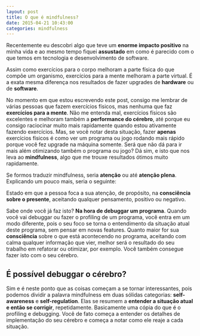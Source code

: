 ```yaml
---
layout: post
title: O que é mindfulness?
date: 2015-04-21 10:43:00
categories: mindfulness
---
```


Recentemente eu descobri algo que teve um **enorme impacto positivo** na minha vida e ao mesmo tempo fiquei **assustado** em como é parecido com o que temos em tecnologia e desenvolvimento de software.

Assim como exercícios para o corpo melhoram a parte física do que compõe um organismo, exercícios para a mente melhoram a parte virtual. É a exata mesma diferença nos resultados de fazer upgrades de **hardware** ou de **software**.

No momento em que estou escrevendo este post, consigo me lembrar de várias pessoas que fazem exercícios físicos, mas nenhuma que faz **exercícios para a mente**. Não me entenda mal, exercícios físicos são excelentes e melhoram também a **performance do cérebro**, até porque eu consigo raciocinar muito mais rapidamente quando estou ativamente fazendo exercícios. Mas, se você notar desta situação, fazer **apenas** exercícios físicos é como ver um programa ou jogo rodando mais rápido porque você fez upgrade na máquina somente. Será que não dá para ir mais além otimizando também o programa ou jogo? Dá sim, e isto que nos leva ao **mindfulness**, algo que me trouxe resultados ótimos muito rapidamente.

Se formos traduzir mindfulness, seria **atenção** ou até **atenção plena**. Explicando um pouco mais, seria o seguinte:

<div class="post-impact-1">
  <p>Estado em que a pessoa foca a sua atenção, de propósito, na <strong>consciência sobre o presente</strong>, aceitando qualquer pensamento, positivo ou negativo.</p>
</div>

Sabe onde você já faz isto? **Na hora de debuggar um programa**. Quando você vai debuggar ou fazer o profiling de um programa, você entra em um modo diferente, pois o seu foco se torna o entendimento da situação atual deste programa, sem pensar em novas features. Quanto maior for sua **consciência** sobre o que está acontecendo no programa, aceitando com calma qualquer informação que vier, melhor será o resultado do seu trabalho em refatorar ou otimizar, por exemplo. Você também consegue fazer isto com o seu cérebro.


## É possível debuggar o cérebro?

Sim e é neste ponto que as coisas começam a se tornar interessantes, pois podemos dividir a palavra mindfulness em duas sólidas categorias: **self-awareness** e **self-regulation**. Elas se resumem a **entender a situação atual e então se corrigir**, repetidamente. Basicamente uma cópia do que é o profiling e debugging. Você de fato começa a entender os detalhes de implementação do seu cérebro e começa a notar como ele reaje a cada situação.

<div class="margin-top-4 margin-bottom-4">
    <svg id="animation-r2d2" viewBox="0 0 670 240"></svg>
    <style type="text/css">
        #animation-r2d2 #r2d2:hover { cursor: pointer; }
    </style>
    <script>
        document.addEventListener("DOMContentLoaded", function(event) { 
            var animationR2d2Canvas = Snap("#animation-r2d2");
            Snap.load("/images/galeria/r2d2.svg", function (fragment) {

                var r2d2 = fragment.select("#r2d2");
                var r2d2Head = fragment.select("#r2d2-head");
                animationR2d2Canvas.append(r2d2);

                // START
                moveForward();

                r2d2.click(jumpHead);

                function jumpHead() {
                    headDown();

                    function headNormal() {
                        r2d2Head.animate({
                            transform: 'translate(0, 0)'
                        }, 500, mina.elastic);
                    }

                    function headDown() {
                        r2d2Head.animate({
                            transform: 'translate(0, 5)'
                        }, 500, mina.elastic, headNormal);
                    }
                }

                function moveHeadImpact(callback) {
                    headForward();

                    function headNormal() {
                        r2d2Head.animate({
                            transform: 'translate(0, 0)'
                        }, 500, mina.bounce, callback);
                    }

                    function headForward() {
                        r2d2Head.animate({
                            transform: 'translate(10, 0)'
                        }, 100, mina.backout, headNormal);
                    }
                }

                function moveForward() {
                    r2d2.animate({transform: 'translate(484, 0) scale(1, 1)'}, 5000, mina.easeout, rotateBackwards);
                }

                function rotateBackwards() {
                    moveHeadImpact(function() {
                        r2d2.animate({transform: 'translate(660, 0) scale(-1, 1)'}, 700, mina.bounce, moveBackwards);
                    });
                }

                function moveBackwards() {
                    r2d2.animate({transform: 'translate(190, 0) scale(-1, 1)'}, 5000, mina.easeout, rotateForward);            
                }

                function rotateForward() {
                    moveHeadImpact(function() {
                        r2d2.animate({transform: 'translate(0, 0) scale(1, 1)'}, 700, mina.bounce, moveForward);
                    });
                }

            });

        });
    </script>
</div>


## Quais os resultados?

O efeito no curto prazo que surge disto é **aumentar o controle da sua mente e de sua capacidade**. Isto resulta diretamente em não ser mais atingido por notícias ruins com o mesmo impacto que antes.

Qualquer situação externa ou qualquer frustração interna não geram os mesmos efeitos, **pois você está operando em outro modo**, é como se você estivesse debuggando a vida e não se incomoda quando esbarra em uma linha no código que está errada. Em alguns casos, você inclusive vai ficar satisfeito.

No longo prazo, apesar de eu ainda não ter uma vasta carga de experiência, basta pesquisar para repetidamente encontrar **estudos e provas científicas** de que fazer **exercícios para a mente** resulta em:

1. Mudanças físicas observáveis no cérebro que ajudam a regular o comportamento, além de aumentar a densidade de axônios, que são fibras nervosas ligadas diretamente ao número de conexões cerebrais.
2. Aumento nas partes do cérebro associadas ao aprendizado e memória e redução nas partes conectadas a ansiedade e stress.
3. Melhorias signicativas no humor, resistência mental e tarefas que necessitam de foco ou criatividade.
4. Redução de fadiga, depressão e raiva.
5. Melhorias no sistema imune e maior facilidade na perda de peso.
6. Melhorias na tomada de decisão.

São itens **diretamente ligados à nossa vida de programador**, não tem como escapar.

## Qual o próximo passo?

O próximo passo é ler o que eu escrevi sobre o depoimento do **Igor Minar**, um dos core developers do AngularJS, na palestra que ele deu intitulada **(Super)Power Management**.

Este depoimento me levou a **colocar o mindfullness em prática** e registrei minha opinião no post <a href="/blog/mindfulness/como-ter-superpoderes-na-programacao/">Como ter superpoderes na programação</a>, vale muito a pena ler.
